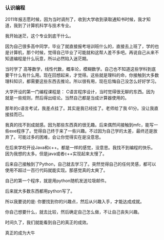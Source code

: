 ### 认识编程

2011年报志愿时候，因为当时调剂了，收到大学收到录取通知书时候，我才知道，我到了计算机科学与技术专业。

我开始迷茫，这个专业到底干什么。

因为自己很多高中同学，毕业了就直接报考培训班什么的，直接去上班了，学的也是计算机，那个时候，觉得自己毕业了可能就和这帮人差不多吧。再说自己从来不知道编程是什么玩意，所以必然陷入迷茫期。

当时学了 高等数学，线性代数，概率论，模糊数学。自己也不知道这些学科到底要干什么有什么用。现在回想起来，才觉得。这些就是理科的命，你接触到大多数理科知识，都需要这些东西去推论。所以很有用，现在后悔自己没怎么好好学习。

大学开设的第一门编程课程是： C语言程序设计，当时觉得很无聊的东西。因为就是一些规则，然后得出结论。当然自己都是当成计算器使用的。

那年的c语言考试，我差点挂了。其实是我已经挂了。老师给了我 61分。没让我直接挂而已。

我真的找不到成就感。因为那些东西真的很无趣。后来偶然间接触到mfc，能写一些exe程序了。觉得自己终于来了一些兴趣。不过因为自己学的太差，最终还是放弃了。可能过多的困难，会让你觉得实在是没意思。

在后来学校开设Java和c++。都是一样的感觉，没意思。我找不到编程的快乐。因为我想的太多。但是java或者c++实现起来太慢了。

后来自己接触到了Python，自己就去学习了。突然觉得自己的任何灵感，都可以使用不超过一百行代码就能实现。那感觉真的太爽了。

自己的第一个程序，就是用python随机发送垃圾邮件。

后来就大多数东西都用python写了。


所以我要说的是: 你要找到你的兴趣点，然后从兴趣入手，才能达成成就。

你自己想要什么，就去比较，然后确定自己怎么做，不让自己丧失兴趣。

时间久了，我们就能看到自己的真正的成效。


真正的成为大牛


